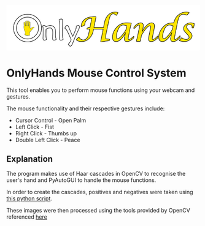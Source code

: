 ![Logo](/Logo.png "Title")
# OnlyHands Mouse Control System
This tool enables you to perform mouse functions using your webcam and gestures.

The mouse functionality and their respective gestures include:
* Cursor Control - Open Palm
* Left Click - Fist
* Right Click - Thumbs up
* Double Left Click - Peace

## Explanation
The program makes use of Haar cascades in OpenCV to recognise the user's hand and PyAutoGUI to handle the mouse functions.

In order to create the cascades, positives and negatives were taken using [this python script](https://github.com/JacobMarshall0/OpenCV-Positive-Negative-Capturer).

These images were then processed using the tools provided by OpenCV referenced [here](https://docs.opencv.org/4.2.0/dc/d88/tutorial_traincascade.html)




